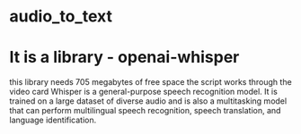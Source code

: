 # audio_to_text

# It is a library - openai-whisper
this library needs 705 megabytes of free space
the script works through the video card
Whisper is a general-purpose speech recognition model. It is trained on a large dataset of diverse audio and is also a multitasking model that can perform multilingual speech recognition, speech translation, and language identification.
